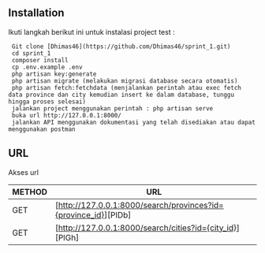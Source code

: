 <h2 class="code-line" data-line-start=0 data-line-end=1 ><a id="Installation_0"></a>Installation</h2>
<p class="has-line-data" data-line-start="2" data-line-end="3">Ikuti langkah berikut ini untuk instalasi project test :</p>
<pre><code class="has-line-data" data-line-start="5" data-line-end="16" class="language-sh"> Git <span class="hljs-built_in">clone</span> [Dhimas46](https://github.com/Dhimas46/sprint_1.git) 
 <span class="hljs-built_in">cd</span> sprint_1
 composer install
 cp .env.example .env 
 php artisan key:generate
 php artisan migrate (melakukan migrasi database secara otomatis)
 php artisan fetch:fetchdata (menjalankan perintah atau <span class="hljs-built_in">exec</span> fetch data province dan city kemudian insert ke dalam database, tunggu hingga proses selesai)
 jalankan project menggunakan perintah : php artisan serve
 buka url http://<span class="hljs-number">127.0</span>.<span class="hljs-number">0.1</span>:<span class="hljs-number">8000</span>/
 jalankan API menggunakan dokumentasi yang telah disediakan atau dapat menggunakan postman
</code></pre>
<h2 class="code-line" data-line-start=17 data-line-end=18 ><a id="URL_17"></a>URL</h2>
<p class="has-line-data" data-line-start="19" data-line-end="20">Akses url</p>
<table class="table table-striped table-bordered">
<thead>
<tr>
<th>METHOD</th>
<th>URL</th>
</tr>
</thead>
<tbody>
<tr>
<td>GET</td>
<td>[<a href="http://127.0.0.1:8000/search/provinces?id=%7Bprovince_id%7D">http://127.0.0.1:8000/search/provinces?id={province_id}</a>][PlDb]</td>
</tr>
<tr>
<td>GET</td>
<td>[<a href="http://127.0.0.1:8000/search/cities?id=%7Bcity_id%7D">http://127.0.0.1:8000/search/cities?id={city_id}</a>][PlGh]</td>
</tr>
</tbody>
</table>